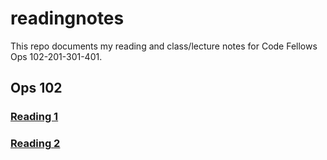 # readingnotes
This repo documents my reading and class/lecture notes for Code Fellows Ops 102-201-301-401.

## Ops 102

### [Reading 1](reading1.md)
### [Reading 2](readingnotes2.md)
